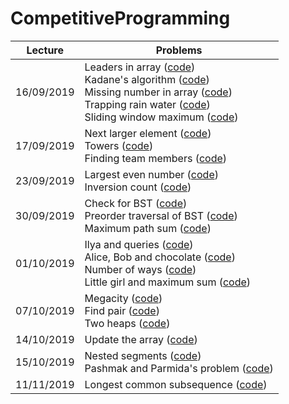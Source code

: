 # CompetitiveProgramming

| Lecture       | Problems      |
| ------------- | ------------- |
|  16/09/2019   | Leaders in array ([code](https://github.com/laurab1/CompetitiveProgramming/blob/master/leaders2.cpp))<br/> Kadane's algorithm ([code](https://github.com/laurab1/CompetitiveProgramming/blob/master/kadane.cpp))<br/> Missing number in array ([code](https://github.com/laurab1/CompetitiveProgramming/blob/master/missing_num.cpp))<br/> Trapping rain water ([code](https://github.com/laurab1/CompetitiveProgramming/blob/master/trapping_rain.cpp))<br/> Sliding window maximum ([code](https://github.com/laurab1/CompetitiveProgramming/blob/master/sliding_window_max.cpp)) |
|  17/09/2019   |  Next larger element ([code](https://github.com/laurab1/CompetitiveProgramming/blob/master/next_larger_el.cpp))<br/> Towers ([code](https://github.com/laurab1/CompetitiveProgramming/blob/master/towers.cpp))<br/> Finding team members ([code](https://github.com/laurab1/CompetitiveProgramming/blob/master/finding_team_members.cpp)) |
|  23/09/2019   |  Largest even number ([code](https://github.com/laurab1/CompetitiveProgramming/blob/master/linear_largest_even_number.cpp)) <br/> Inversion count ([code](https://github.com/laurab1/CompetitiveProgramming/blob/master/inversion_count.cpp)) |
|  30/09/2019   |  Check for BST ([code](https://github.com/laurab1/CompetitiveProgramming/blob/master/check_for_BST.cpp)) <br/> Preorder traversal of BST ([code](https://github.com/laurab1/CompetitiveProgramming/blob/master/Preorder_traversal_BST.cpp)) <br/> Maximum path sum ([code](https://github.com/laurab1/CompetitiveProgramming/blob/master/max_path_sum.cpp)) |
|  01/10/2019   |  Ilya and queries ([code](https://github.com/laurab1/CompetitiveProgramming/blob/master/Ilya_and_queries.cpp)) <br/> Alice, Bob and chocolate ([code](https://github.com/laurab1/CompetitiveProgramming/blob/master/alice_and_bob.cpp)) <br/> Number of ways ([code](https://github.com/laurab1/CompetitiveProgramming/blob/master/number_of_ways.cpp)) <br/> Little girl and maximum sum ([code](https://github.com/laurab1/CompetitiveProgramming/blob/master/little_girl.cpp)) <br/> |
|  07/10/2019   |  Megacity ([code](https://github.com/laurab1/CompetitiveProgramming/blob/master/megacity.cpp)) <br/> Find pair ([code](https://github.com/laurab1/CompetitiveProgramming/blob/master/find_pair.cpp)) <br/> Two heaps ([code](https://github.com/laurab1/CompetitiveProgramming/blob/master/two_heaps.cpp)) <br/> |
|  14/10/2019   |  Update the array ([code](https://github.com/laurab1/CompetitiveProgramming/blob/master/update_array2.cpp)) <br/> |
|  15/10/2019   |  Nested segments ([code](https://github.com/laurab1/CompetitiveProgramming/blob/master/nested_segments.cpp)) <br/> Pashmak and Parmida's problem ([code](https://github.com/laurab1/CompetitiveProgramming/blob/master/pashmak.cpp)) <br/> |
|  11/11/2019   |  Longest common subsequence ([code](https://github.com/laurab1/CompetitiveProgramming/blob/master/lcs.cpp)) <br/> |

